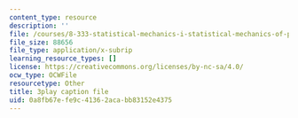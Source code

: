 ```yaml
---
content_type: resource
description: ''
file: /courses/8-333-statistical-mechanics-i-statistical-mechanics-of-particles-fall-2013/0a8fb67efe9c41362acabb83152e4375_8kNP_VWmfFs.srt
file_size: 88656
file_type: application/x-subrip
learning_resource_types: []
license: https://creativecommons.org/licenses/by-nc-sa/4.0/
ocw_type: OCWFile
resourcetype: Other
title: 3play caption file
uid: 0a8fb67e-fe9c-4136-2aca-bb83152e4375
---
```

